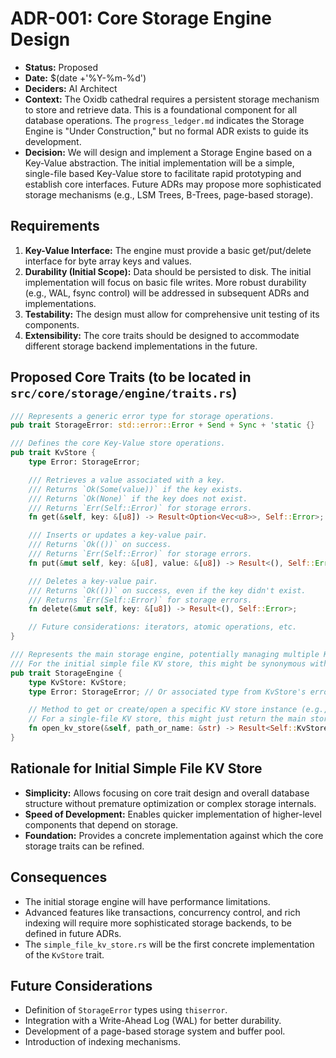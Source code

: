 # ADR-001: Core Storage Engine Design

*   **Status:** Proposed
*   **Date:** $(date +'%Y-%m-%d')
*   **Deciders:** AI Architect
*   **Context:** The Oxidb cathedral requires a persistent storage mechanism to store and retrieve data. This is a foundational component for all database operations. The `progress_ledger.md` indicates the Storage Engine is "Under Construction," but no formal ADR exists to guide its development.
*   **Decision:** We will design and implement a Storage Engine based on a Key-Value abstraction. The initial implementation will be a simple, single-file based Key-Value store to facilitate rapid prototyping and establish core interfaces. Future ADRs may propose more sophisticated storage mechanisms (e.g., LSM Trees, B-Trees, page-based storage).

## Requirements

1.  **Key-Value Interface:** The engine must provide a basic get/put/delete interface for byte array keys and values.
2.  **Durability (Initial Scope):** Data should be persisted to disk. The initial implementation will focus on basic file writes. More robust durability (e.g., WAL, fsync control) will be addressed in subsequent ADRs and implementations.
3.  **Testability:** The design must allow for comprehensive unit testing of its components.
4.  **Extensibility:** The core traits should be designed to accommodate different storage backend implementations in the future.

## Proposed Core Traits (to be located in `src/core/storage/engine/traits.rs`)

```rust
/// Represents a generic error type for storage operations.
pub trait StorageError: std::error::Error + Send + Sync + 'static {}

/// Defines the core Key-Value store operations.
pub trait KvStore {
    type Error: StorageError;

    /// Retrieves a value associated with a key.
    /// Returns `Ok(Some(value))` if the key exists.
    /// Returns `Ok(None)` if the key does not exist.
    /// Returns `Err(Self::Error)` for storage errors.
    fn get(&self, key: &[u8]) -> Result<Option<Vec<u8>>, Self::Error>;

    /// Inserts or updates a key-value pair.
    /// Returns `Ok(())` on success.
    /// Returns `Err(Self::Error)` for storage errors.
    fn put(&mut self, key: &[u8], value: &[u8]) -> Result<(), Self::Error>;

    /// Deletes a key-value pair.
    /// Returns `Ok(())` on success, even if the key didn't exist.
    /// Returns `Err(Self::Error)` for storage errors.
    fn delete(&mut self, key: &[u8]) -> Result<(), Self::Error>;

    // Future considerations: iterators, atomic operations, etc.
}

/// Represents the main storage engine, potentially managing multiple KV stores or tables.
/// For the initial simple file KV store, this might be synonymous with the KvStore itself.
pub trait StorageEngine {
    type KvStore: KvStore;
    type Error: StorageError; // Or associated type from KvStore's error

    // Method to get or create/open a specific KV store instance (e.g., by name or path)
    // For a single-file KV store, this might just return the main store.
    fn open_kv_store(&self, path_or_name: &str) -> Result<Self::KvStore, Self::Error>;
}
```

## Rationale for Initial Simple File KV Store

*   **Simplicity:** Allows focusing on core trait design and overall database structure without premature optimization or complex storage internals.
*   **Speed of Development:** Enables quicker implementation of higher-level components that depend on storage.
*   **Foundation:** Provides a concrete implementation against which the core storage traits can be refined.

## Consequences

*   The initial storage engine will have performance limitations.
*   Advanced features like transactions, concurrency control, and rich indexing will require more sophisticated storage backends, to be defined in future ADRs.
*   The `simple_file_kv_store.rs` will be the first concrete implementation of the `KvStore` trait.

## Future Considerations

*   Definition of `StorageError` types using `thiserror`.
*   Integration with a Write-Ahead Log (WAL) for better durability.
*   Development of a page-based storage system and buffer pool.
*   Introduction of indexing mechanisms.
